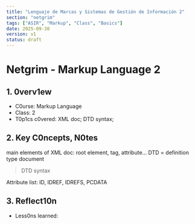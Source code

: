 ```yaml
---
title: "Lenguaje de Marcas y Sistemas de Gestión de Información 2"
section: "netgrim"
tags: ["ASIR", "Markup", "Class", "Basics"]
date: 2025-09-30
version: v1
status: draft
---
```


# Netgrim - Markup Language 2

## 1. 0verv1ew
- C0urse: Markup Language
- Class: 2
- T0p1cs c0vered: XML doc; DTD syntax;

## 2. Key C0ncepts, N0tes

main elements of XML doc: root element, tag, attribute...
DTD = definition type document
> DTD syntax
<!ELEMENT tag (subtags)>
<!ELEMENT subtag (subtags)>
<!ATTLIST subtag 
attribute type #REQUIRED or #IMPLIED>
<!ELEMENT subtag (#PCDATA)>
<!ELEMENT subtag (#EMPTY)>
Attribute list: ID, IDREF, IDREFS, PCDATA

## 3. Reflect10n
- Less0ns learned:<br> 

